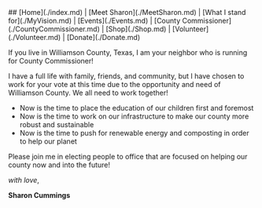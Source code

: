 <div style="display: none;">Sharon running for Williamson County Commissioner Precinct 3</div>
## [Home](./index.md) | [Meet Sharon](./MeetSharon.md) | [What I stand for](./MyVision.md) | [Events](./Events.md) | [County Commissioner](./CountyCommissioner.md) | [Shop](./Shop.md) | [Volunteer](./Volunteer.md) | [Donate](./Donate.md) 

If you live in Williamson County, Texas, I am your neighbor who is running for County Commissioner!  

I have a full life with family, friends, and community, but I have chosen to work for your vote at this time due to the opportunity and need of Williamson County.  We all need to work together!

* Now is the time to place the education of our children first and foremost
* Now is the time to work on our infrastructure to make our county more robust and sustainable
* Now is the time to push for renewable energy and composting in order to help our planet

Please join me in electing people to office that are focused on helping our county now and into the future!

_with love_,

**Sharon Cummings**
